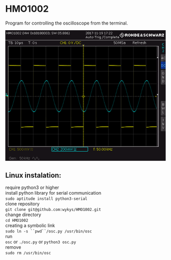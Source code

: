 # HMO1002
Program for controlling the oscilloscope from the terminal.

![demo](demo.png)

## Linux instalation:
  require python3 or higher  
  install python library for serial communication  
  `sudo aptitude install python3-serial`  
  clone repository  
  `git clone git@github.com:wykys/HMO1002.git`  
  change directory  
  `cd HMO1002`  
  creating a symbolic link  
  `sudo ln -s ``pwd``/osc.py /usr/bin/osc`  
  run  
  `osc` or `./osc.py` or `python3 osc.py`  
  remove  
  `sudo rm /usr/bin/osc`  
